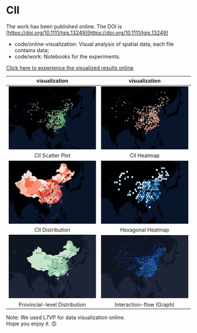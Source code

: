 # CII   
The work has been published online. The DOI is [https://doi.org/10.1111/tgis.13249](https://doi.org/10.1111/tgis.13249)                    


- code/online-visualization: Visual analysis of spatial data, each file contains data;
- code/work: Notebooks for the experiments.

[Click here to experience the visualized results online](https://vczero.github.io/CII/)   



|  visualization                                                                                      | visualization                                                                             |
| :---:                                                                                               | :---:                                                                                     |
| <a href="https://vczero.github.io/CII/CII_scatter_EN.html"><img src="./vis-imgs/1.png"/></a>        | <a href="https://vczero.github.io/CII/CII_heatmap.html"><img src="./vis-imgs/2.png"/></a> |
| CII Scatter Plot                                                                                    | CII Heatmap                                                                               |
|<a href="https://vczero.github.io/CII/CII_cities.html"><img src="./vis-imgs/3.png"/></a>             | <a href="https://vczero.github.io/CII/CII_hexagon.html"><img src="./vis-imgs/4.png"/></a> |
| CII Distribution                                                                                    | Hexagonal Heatmap                                                                         |
| <a href="https://vczero.github.io/CII/CII_provinces.html"><img src="./vis-imgs/5.png"/></a>         | <a href="https://vczero.github.io/CII/CII_flow.html"><img src="./vis-imgs/6.png"/></a>    |
| Provincial-level  Distribution                                                                      | Interaction-flow (Graph)  |  

Note: We used L7VP for data visualization online.    
Hope you enjoy it. 😊    
